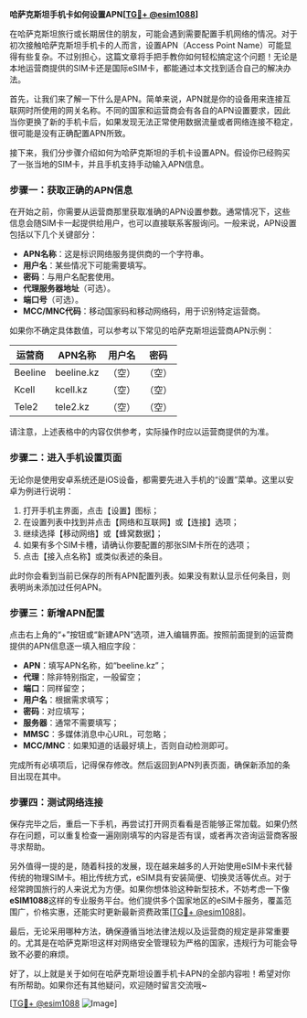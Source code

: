 **哈萨克斯坦手机卡如何设置APN[[TG💪+ @esim1088](https://t.me/s/esim1088)]**

在哈萨克斯坦旅行或长期居住的朋友，可能会遇到需要配置手机网络的情况。对于初次接触哈萨克斯坦手机卡的人而言，设置APN（Access Point Name）可能显得有些复杂。不过别担心，这篇文章将手把手教你如何轻松搞定这个问题！无论是本地运营商提供的SIM卡还是国际eSIM卡，都能通过本文找到适合自己的解决办法。

首先，让我们来了解一下什么是APN。简单来说，APN就是你的设备用来连接互联网时所使用的网关名称。不同的国家和运营商会有各自的APN设置要求，因此当你更换了新的手机卡后，如果发现无法正常使用数据流量或者网络连接不稳定，很可能是没有正确配置APN所致。

接下来，我们分步骤介绍如何为哈萨克斯坦的手机卡设置APN。假设你已经购买了一张当地的SIM卡，并且手机支持手动输入APN信息。

### 步骤一：获取正确的APN信息

在开始之前，你需要从运营商那里获取准确的APN设置参数。通常情况下，这些信息会随SIM卡一起提供给用户，也可以直接联系客服询问。一般来说，APN设置包括以下几个关键部分：
- **APN名称**：这是标识网络服务提供商的一个字符串。
- **用户名**：某些情况下可能需要填写。
- **密码**：与用户名配套使用。
- **代理服务器地址**（可选）。
- **端口号**（可选）。
- **MCC/MNC代码**：移动国家码和移动网络码，用于识别特定运营商。

如果你不确定具体数值，可以参考以下常见的哈萨克斯坦运营商APN示例：

| 运营商 | APN名称           | 用户名   | 密码    |
|--------|------------------|----------|---------|
| Beeline | beeline.kz       | （空）   | （空）  |
| Kcell  | kcell.kz         | （空）   | （空）  |
| Tele2  | tele2.kz         | （空）   | （空）  |

请注意，上述表格中的内容仅供参考，实际操作时应以运营商提供的为准。

### 步骤二：进入手机设置页面

无论你是使用安卓系统还是iOS设备，都需要先进入手机的“设置”菜单。这里以安卓为例进行说明：

1. 打开手机主界面，点击【设置】图标；
2. 在设置列表中找到并点击【网络和互联网】或【连接】选项；
3. 继续选择【移动网络】或【蜂窝数据】；
4. 如果有多个SIM卡槽，请确认你要配置的那张SIM卡所在的选项；
5. 点击【接入点名称】或类似表述的条目。

此时你会看到当前已保存的所有APN配置列表。如果没有默认显示任何条目，则表明尚未添加过任何APN。

### 步骤三：新增APN配置

点击右上角的“+”按钮或“新建APN”选项，进入编辑界面。按照前面提到的运营商提供的APN信息逐一填入相应字段：

- **APN**：填写APN名称，如“beeline.kz”；
- **代理**：除非特别指定，一般留空；
- **端口**：同样留空；
- **用户名**：根据需求填写；
- **密码**：对应填写；
- **服务器**：通常不需要填写；
- **MMSC**：多媒体消息中心URL，可忽略；
- **MCC/MNC**：如果知道的话最好填上，否则自动检测即可。

完成所有必填项后，记得保存修改。然后返回到APN列表页面，确保新添加的条目出现在其中。

### 步骤四：测试网络连接

保存完毕之后，重启一下手机，再尝试打开网页看看是否能够正常加载。如果仍然存在问题，可以重复检查一遍刚刚填写的内容是否有误，或者再次咨询运营商客服寻求帮助。

另外值得一提的是，随着科技的发展，现在越来越多的人开始使用eSIM卡来代替传统的物理SIM卡。相比传统方式，eSIM具有安装简便、切换灵活等优点。对于经常跨国旅行的人来说尤为方便。如果你想体验这种新型技术，不妨考虑一下像**eSIM1088**这样的专业服务平台。他们提供多个国家地区的eSIM卡服务，覆盖范围广，价格实惠，还能实时更新最新资费政策[[TG💪+ @esim1088](https://t.me/s/esim1088)]。

最后，无论采用哪种方法，确保遵循当地法律法规以及运营商的规定是非常重要的。尤其是在哈萨克斯坦这样对网络安全管理较为严格的国家，违规行为可能会导致不必要的麻烦。

好了，以上就是关于如何在哈萨克斯坦设置手机卡APN的全部内容啦！希望对你有所帮助。如果你还有其他疑问，欢迎随时留言交流哦~

[[TG💪+ @esim1088](https://t.me/s/esim1088) ![Image](https://i.postimg.cc/4NQfJmqS/Snipaste-2025-05-13-00-14-12.png)]